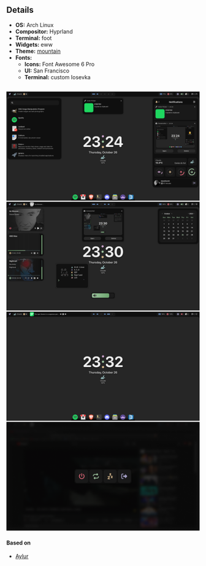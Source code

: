 ## Details

- **OS:** Arch Linux
- **Compositor:** Hyprland
- **Terminal:** foot
- **Widgets:** eww
- **Theme:** [mountain](https://github.com/mountain-theme/Mountain)
- **Fonts:**
  * **Icons:** Font Awesome 6 Pro
  * **UI:** San Francisco
  * **Terminal:** custom Iosevka

##

![a](screenshots/1.png)
![b](screenshots/2.png)
![c](screenshots/3.png)
![d](screenshots/4.png)

#### Based on
* [Aylur](https://github.com/Aylur/dotfiles/tree/eww)
